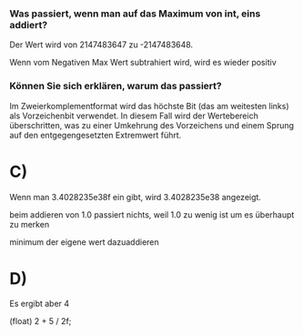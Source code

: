 ### Was passiert, wenn man auf das Maximum von int, eins addiert?

Der Wert wird von 2147483647 zu -2147483648.

Wenn vom Negativen Max Wert subtrahiert wird, wird es wieder positiv

### Können Sie sich erklären, warum das passiert?

Im Zweierkomplementformat wird das höchste Bit (das am weitesten links) als Vorzeichenbit verwendet. In diesem Fall wird der Wertebereich überschritten, was zu einer Umkehrung des Vorzeichens und einem Sprung auf den entgegengesetzten Extremwert führt.

# C\)

Wenn man 3.4028235e38f ein gibt, wird 3.4028235e38 angezeigt.

beim addieren von 1.0 passiert nichts, weil 1.0 zu wenig ist um es überhaupt zu merken

minimum der eigene wert dazuaddieren

# D\)

Es ergibt aber 4

(float) 2 + 5 / 2f;
